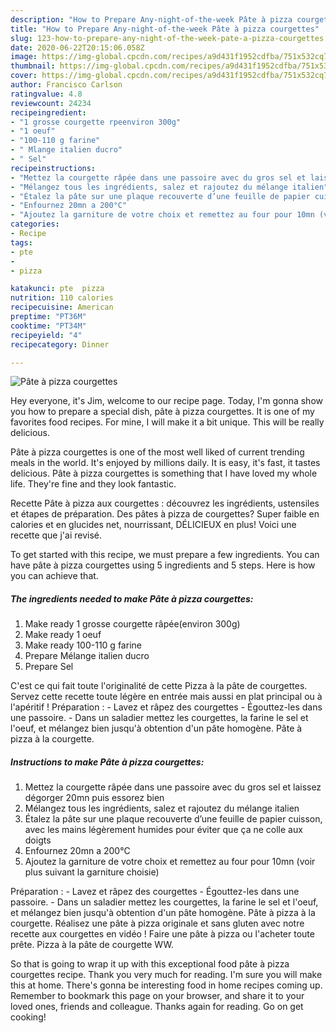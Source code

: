 ```yaml
---
description: "How to Prepare Any-night-of-the-week Pâte à pizza courgettes"
title: "How to Prepare Any-night-of-the-week Pâte à pizza courgettes"
slug: 123-how-to-prepare-any-night-of-the-week-pate-a-pizza-courgettes
date: 2020-06-22T20:15:06.058Z
image: https://img-global.cpcdn.com/recipes/a9d431f1952cdfba/751x532cq70/pate-a-pizza-courgettes-photo-principale-de-la-recette.jpg
thumbnail: https://img-global.cpcdn.com/recipes/a9d431f1952cdfba/751x532cq70/pate-a-pizza-courgettes-photo-principale-de-la-recette.jpg
cover: https://img-global.cpcdn.com/recipes/a9d431f1952cdfba/751x532cq70/pate-a-pizza-courgettes-photo-principale-de-la-recette.jpg
author: Francisco Carlson
ratingvalue: 4.8
reviewcount: 24234
recipeingredient:
- "1 grosse courgette rpeenviron 300g"
- "1 oeuf"
- "100-110 g farine"
- " Mlange italien ducro"
- " Sel"
recipeinstructions:
- "Mettez la courgette râpée dans une passoire avec du gros sel et laissez dégorger 20mn puis essorez bien"
- "Mélangez tous les ingrédients, salez et rajoutez du mélange italien"
- "Étalez la pâte sur une plaque recouverte d’une feuille de papier cuisson, avec les mains légèrement humides pour éviter que ça ne colle aux doigts"
- "Enfournez 20mn a 200°C"
- "Ajoutez la garniture de votre choix et remettez au four pour 10mn (voir plus suivant la garniture choisie)"
categories:
- Recipe
tags:
- pte
- 
- pizza

katakunci: pte  pizza 
nutrition: 110 calories
recipecuisine: American
preptime: "PT36M"
cooktime: "PT34M"
recipeyield: "4"
recipecategory: Dinner

---
```



![Pâte à pizza courgettes](https://img-global.cpcdn.com/recipes/a9d431f1952cdfba/751x532cq70/pate-a-pizza-courgettes-photo-principale-de-la-recette.jpg)

Hey everyone, it's Jim, welcome to our recipe page. Today, I'm gonna show you how to prepare a special dish, pâte à pizza courgettes. It is one of my favorites food recipes. For mine, I will make it a bit unique. This will be really delicious.

Pâte à pizza courgettes is one of the most well liked of current trending meals in the world. It's enjoyed by millions daily. It is easy, it's fast, it tastes delicious. Pâte à pizza courgettes is something that I have loved my whole life. They're fine and they look fantastic.

Recette Pâte à pizza aux courgettes : découvrez les ingrédients, ustensiles et étapes de préparation. Des pâtes à pizza de courgettes? Super faible en calories et en glucides net, nourrissant, DÉLICIEUX en plus! Voici une recette que j&#39;ai revisé.


To get started with this recipe, we must prepare a few ingredients. You can have pâte à pizza courgettes using 5 ingredients and 5 steps. Here is how you can achieve that.

<!--inarticleads1-->

##### The ingredients needed to make Pâte à pizza courgettes:

1. Make ready 1 grosse courgette râpée(environ 300g)
1. Make ready 1 oeuf
1. Make ready 100-110 g farine
1. Prepare  Mélange italien ducro
1. Prepare  Sel


C&#39;est ce qui fait toute l&#39;originalité de cette Pizza à la pâte de courgettes. Servez cette recette toute légère en entrée mais aussi en plat principal ou à l&#39;apéritif ! Préparation : - Lavez et râpez des courgettes - Égouttez-les dans une passoire. - Dans un saladier mettez les courgettes, la farine le sel et l&#39;oeuf, et mélangez bien jusqu&#39;à obtention d&#39;un pâte homogène. Pâte à pizza à la courgette. 

<!--inarticleads2-->

##### Instructions to make Pâte à pizza courgettes:

1. Mettez la courgette râpée dans une passoire avec du gros sel et laissez dégorger 20mn puis essorez bien
1. Mélangez tous les ingrédients, salez et rajoutez du mélange italien
1. Étalez la pâte sur une plaque recouverte d’une feuille de papier cuisson, avec les mains légèrement humides pour éviter que ça ne colle aux doigts
1. Enfournez 20mn a 200°C
1. Ajoutez la garniture de votre choix et remettez au four pour 10mn (voir plus suivant la garniture choisie)


Préparation : - Lavez et râpez des courgettes - Égouttez-les dans une passoire. - Dans un saladier mettez les courgettes, la farine le sel et l&#39;oeuf, et mélangez bien jusqu&#39;à obtention d&#39;un pâte homogène. Pâte à pizza à la courgette. Réalisez une pâte à pizza originale et sans gluten avec notre recette aux courgettes en vidéo ! Faire une pâte à pizza ou l&#39;acheter toute prête. Pizza à la pâte de courgette WW. 

So that is going to wrap it up with this exceptional food pâte à pizza courgettes recipe. Thank you very much for reading. I'm sure you will make this at home. There's gonna be interesting food in home recipes coming up. Remember to bookmark this page on your browser, and share it to your loved ones, friends and colleague. Thanks again for reading. Go on get cooking!
